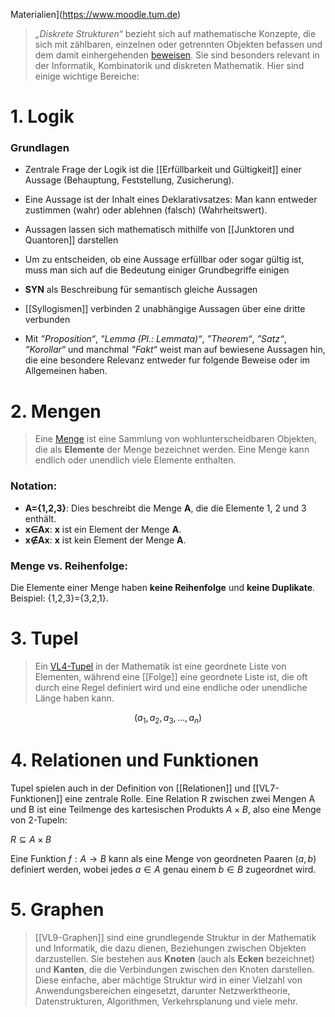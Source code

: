 Materialien](https://www.moodle.tum.de)
>*„Diskrete Strukturen“* bezieht sich auf mathematische Konzepte, die sich mit zählbaren, einzelnen oder getrennten Objekten befassen und dem damit einhergehenden [beweisen](VL2-Beweise.md). Sie sind besonders relevant in der Informatik, Kombinatorik und diskreten Mathematik. Hier sind einige wichtige Bereiche:

# 1. Logik
### Grundlagen
- Zentrale Frage der Logik ist die [[Erfüllbarkeit und Gültigkeit]] einer Aussage (Behauptung, Feststellung, Zusicherung). 
- Eine Aussage ist der Inhalt eines Deklarativsatzes: Man kann entweder zustimmen (wahr) oder ablehnen (falsch) (Wahrheitswert). 
- Aussagen lassen sich mathematisch mithilfe von [[Junktoren und Quantoren]] darstellen
- Um zu entscheiden, ob eine Aussage erfüllbar oder sogar gültig ist, muss man sich auf die Bedeutung einiger Grundbegriffe einigen

- **SYN** als Beschreibung für semantisch gleiche Aussagen
		
		
- [[Syllogismen]] verbinden 2 unabhängige Aussagen über eine dritte verbunden
- Mit *”Proposition“*, *"Lemma (Pl.: Lemmata)“*, *”Theorem“*, *”Satz“*, *”Korollar“* und manchmal *”Fakt“* weist man auf bewiesene Aussagen hin, die eine besondere Relevanz entweder fur folgende Beweise oder im Allgemeinen haben.

# 2. Mengen

>Eine [Menge](VL3-Mengen.md) ist eine Sammlung von wohlunterscheidbaren Objekten, die als **Elemente** der Menge bezeichnet werden. Eine Menge kann endlich oder unendlich viele Elemente enthalten.

### Notation:

- **A={1,2,3}**: Dies beschreibt die Menge **A**, die die Elemente 1, 2 und 3 enthält.
- **x∈Ax**: **x** ist ein Element der Menge **A**.
- **x∉Ax**: **x** ist kein Element der Menge **A**.

### Menge vs. Reihenfolge:
Die Elemente einer Menge haben **keine Reihenfolge** und **keine Duplikate**. Beispiel: {1,2,3}={3,2,1}.

# 3. Tupel
>Ein [VL4-Tupel](VL4-Tupel.md) in der Mathematik ist eine geordnete Liste von Elementen, während eine [[Folge]] eine geordnete Liste ist, die oft durch eine Regel definiert wird und eine endliche oder unendliche Länge haben kann.

$$(a_1,a_2,a_3,…,a_n)$$



#  4. Relationen und Funktionen

Tupel spielen auch in der Definition von [[Relationen]] und [[VL7-Funktionen]] eine zentrale Rolle. Eine Relation R zwischen zwei Mengen A und B ist eine Teilmenge des kartesischen Produkts $A×B$, also eine Menge von 2-Tupeln:

$R⊆A×B$

Eine Funktion $f:A→B$ kann als eine Menge von geordneten Paaren $(a,b)$ definiert werden, wobei jedes $a∈A$ genau einem $b∈B$ zugeordnet wird.


# 5. Graphen
>[[VL9-Graphen]] sind eine grundlegende Struktur in der Mathematik und Informatik, die dazu dienen, Beziehungen zwischen Objekten darzustellen. Sie bestehen aus **Knoten** (auch als **Ecken** bezeichnet) und **Kanten**, die die Verbindungen zwischen den Knoten darstellen. Diese einfache, aber mächtige Struktur wird in einer Vielzahl von Anwendungsbereichen eingesetzt, darunter Netzwerktheorie, Datenstrukturen, Algorithmen, Verkehrsplanung und viele mehr.